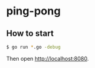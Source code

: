 # ping-pong

## How to start

```bash
$ go run *.go -debug
```

Then open [http://localhost:8080](http://localhost:8080).